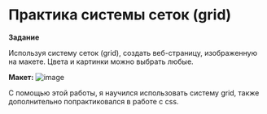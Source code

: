 # Практика системы сеток (grid)

**Задание**

Используя систему сеток (grid), создать веб-страницу, изображенную на макете.
Цвета и картинки можно выбрать любые.

**Макет:**
![image](https://github.com/FreseFeaa/HTML-6kt/assets/151909599/3bff1a2e-331f-451d-9b2b-197d758d8216)


С помощью этой работы, я научился использовать систему grid, также дополнительно попрактиковался в работе с css.
